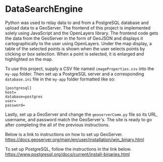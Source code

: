 # DataSearchEngine

Python was used to relay data to and from a PostgreSQL database and upload data to a GeoServer. 
The frontend of this project is implemented solely using JavaScript and the OpenLayers library.
The frontend code gets the data from the GeoServer in the form of GeoJSON and displays it cartographically to the user using OpenLayers.
Under the map display, a table of the selected points is shown when the user selects points by clicking or box selection.
When a point is selected, it is enlarged and highlighted on the map.

To use this project, supply a CSV file named `imageProperties.csv` into the `my-app` folder. Then set up a PostgreSQL server and a corresponding `database.ini` file in the `my-app` folder formatted like so:
```
[postgresql]
host=
database=postgres
user=
password=
```

Lastly, set up a GeoServer and change the `geoserverComm.py` file so its URL, username, and password match the GeoServer's.
The site is ready to go after completing the all of the previous instructions.

Below is a link to instructions on how to set up GeoServer.
https://docs.geoserver.org/main/en/user/installation/win_binary.html

To set up PostgreSQL, follow the instructions in the link below.
https://www.postgresql.org/docs/current/install-binaries.html
